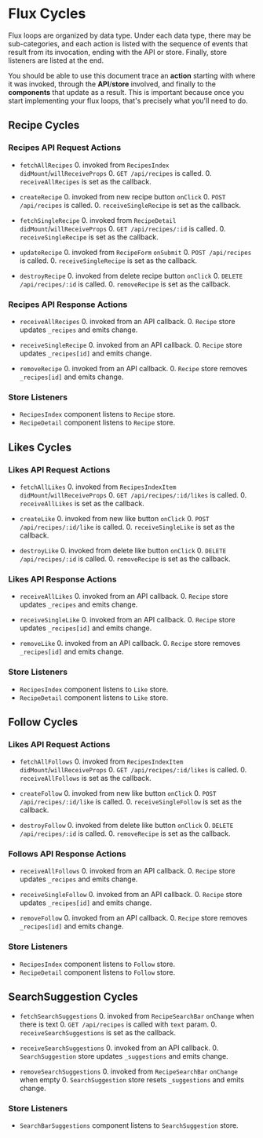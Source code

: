 # Flux Cycles

Flux loops are organized by data type. Under each data type, there may
be sub-categories, and each action is listed with the sequence of events
that result from its invocation, ending with the API or store. Finally,
store listeners are listed at the end.

You should be able to use this document trace an **action** starting
with where it was invoked, through the **API**/**store** involved, and
finally to the **components** that update as a result. This is important
because once you start implementing your flux loops, that's precisely
what you'll need to do.

## Recipe Cycles

### Recipes API Request Actions

* `fetchAllRecipes`
  0. invoked from `RecipesIndex` `didMount`/`willReceiveProps`
  0. `GET /api/recipes` is called.
  0. `receiveAllRecipes` is set as the callback.

* `createRecipe`
  0. invoked from new recipe button `onClick`
  0. `POST /api/recipes` is called.
  0. `receiveSingleRecipe` is set as the callback.

* `fetchSingleRecipe`
  0. invoked from `RecipeDetail` `didMount`/`willReceiveProps`
  0. `GET /api/recipes/:id` is called.
  0. `receiveSingleRecipe` is set as the callback.

* `updateRecipe`
  0. invoked from `RecipeForm` `onSubmit`
  0. `POST /api/recipes` is called.
  0. `receiveSingleRecipe` is set as the callback.

* `destroyRecipe`
  0. invoked from delete recipe button `onClick`
  0. `DELETE /api/recipes/:id` is called.
  0. `removeRecipe` is set as the callback.

### Recipes API Response Actions

* `receiveAllRecipes`
  0. invoked from an API callback.
  0. `Recipe` store updates `_recipes` and emits change.

* `receiveSingleRecipe`
  0. invoked from an API callback.
  0. `Recipe` store updates `_recipes[id]` and emits change.

* `removeRecipe`
  0. invoked from an API callback.
  0. `Recipe` store removes `_recipes[id]` and emits change.

### Store Listeners

* `RecipesIndex` component listens to `Recipe` store.
* `RecipeDetail` component listens to `Recipe` store.

## Likes Cycles

### Likes API Request Actions

* `fetchAllLikes`
  0. invoked from `RecipesIndexItem` `didMount`/`willReceiveProps`
  0. `GET /api/recipes/:id/likes` is called.
  0. `receiveAllLikes` is set as the callback.

* `createLike`
  0. invoked from new like button `onClick`
  0. `POST /api/recipes/:id/like` is called.
  0. `receiveSingleLike` is set as the callback.

* `destroyLike`
  0. invoked from delete like button `onClick`
  0. `DELETE /api/recipes/:id` is called.
  0. `removeRecipe` is set as the callback.

### Likes API Response Actions

* `receiveAllLikes`
  0. invoked from an API callback.
  0. `Recipe` store updates `_recipes` and emits change.

* `receiveSingleLike`
  0. invoked from an API callback.
  0. `Recipe` store updates `_recipes[id]` and emits change.

* `removeLike`
  0. invoked from an API callback.
  0. `Recipe` store removes `_recipes[id]` and emits change.

### Store Listeners

* `RecipesIndex` component listens to `Like` store.
* `RecipeDetail` component listens to `Like` store.

## Follow Cycles

### Likes API Request Actions

* `fetchAllFollows`
  0. invoked from `RecipesIndexItem` `didMount`/`willReceiveProps`
  0. `GET /api/recipes/:id/likes` is called.
  0. `receiveAllFollows` is set as the callback.

* `createFollow`
  0. invoked from new like button `onClick`
  0. `POST /api/recipes/:id/like` is called.
  0. `receiveSingleFollow` is set as the callback.

* `destroyFollow`
  0. invoked from delete like button `onClick`
  0. `DELETE /api/recipes/:id` is called.
  0. `removeRecipe` is set as the callback.

### Follows API Response Actions

* `receiveAllFollows`
  0. invoked from an API callback.
  0. `Recipe` store updates `_recipes` and emits change.

* `receiveSingleFollow`
  0. invoked from an API callback.
  0. `Recipe` store updates `_recipes[id]` and emits change.

* `removeFollow`
  0. invoked from an API callback.
  0. `Recipe` store removes `_recipes[id]` and emits change.

### Store Listeners

* `RecipesIndex` component listens to `Follow` store.
* `RecipeDetail` component listens to `Follow` store.

## SearchSuggestion Cycles

* `fetchSearchSuggestions`
  0. invoked from `RecipeSearchBar` `onChange` when there is text
  0. `GET /api/recipes` is called with `text` param.
  0. `receiveSearchSuggestions` is set as the callback.

* `receiveSearchSuggestions`
  0. invoked from an API callback.
  0. `SearchSuggestion` store updates `_suggestions` and emits change.

* `removeSearchSuggestions`
  0. invoked from `RecipeSearchBar` `onChange` when empty
  0. `SearchSuggestion` store resets `_suggestions` and emits change.

### Store Listeners

* `SearchBarSuggestions` component listens to `SearchSuggestion` store.
